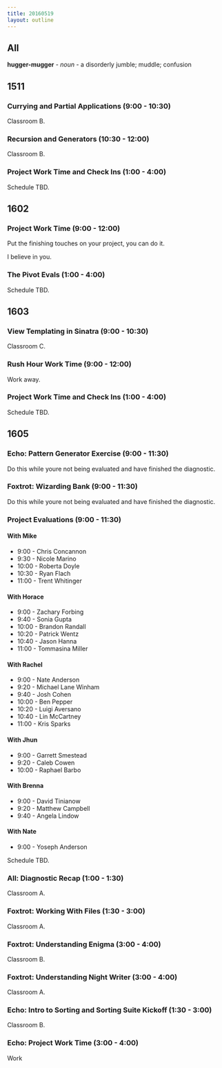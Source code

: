 ```yaml
---
title: 20160519
layout: outline
---
```


## All

**hugger-mugger** - _noun_ - a disorderly jumble; muddle; confusion


## 1511

### Currying and Partial Applications (9:00 - 10:30)

Classroom B.

### Recursion and Generators (10:30 - 12:00)

Classroom B.

### Project Work Time and Check Ins (1:00 - 4:00)

Schedule TBD.


## 1602

### Project Work Time (9:00 - 12:00)

Put the finishing touches on your project, you can do it.

I believe in you.

### The Pivot Evals (1:00 - 4:00)

Schedule TBD.


## 1603

### View Templating in Sinatra (9:00 - 10:30)

Classroom C.

### Rush Hour Work Time (9:00 - 12:00)

Work away.

### Project Work Time and Check Ins (1:00 - 4:00)

Schedule TBD.


## 1605

### Echo: Pattern Generator Exercise (9:00 - 11:30)

Do this while youre not being evaluated and have finished the diagnostic.

### Foxtrot: Wizarding Bank (9:00 - 11:30)

Do this while youre not being evaluated and have finished the diagnostic.

### Project Evaluations (9:00 - 11:30)

#### With Mike
* 9:00 - Chris Concannon
* 9:30 - Nicole Marino
* 10:00 - Roberta Doyle
* 10:30 - Ryan Flach
* 11:00 - Trent Whitinger

#### With Horace
* 9:00 - Zachary Forbing
* 9:40 - Sonia Gupta
* 10:00 - Brandon Randall
* 10:20 - Patrick Wentz
* 10:40 - Jason Hanna
* 11:00 - Tommasina Miller

#### With Rachel
* 9:00 - Nate Anderson
* 9:20 - Michael Lane Winham
* 9:40 - Josh Cohen
* 10:00 - Ben Pepper
* 10:20 - Luigi Aversano
* 10:40 - Lin McCartney
* 11:00 - Kris Sparks

#### With Jhun
* 9:00 - Garrett Smestead
* 9:20 - Caleb Cowen
* 10:00 - Raphael Barbo

#### With Brenna
* 9:00 - David Tinianow
* 9:20 - Matthew Campbell
* 9:40 - Angela Lindow

#### With Nate
* 9:00 - Yoseph Anderson


Schedule TBD.

### All: Diagnostic Recap (1:00 - 1:30)

Classroom A.

### Foxtrot: Working With Files (1:30 - 3:00)

Classroom A.

### Foxtrot: Understanding Enigma (3:00 - 4:00)

Classroom B.

### Foxtrot: Understanding Night Writer (3:00 - 4:00)

Classroom A.

### Echo: Intro to Sorting and Sorting Suite Kickoff (1:30 - 3:00)

Classroom B.

### Echo: Project Work Time (3:00 - 4:00)

Work
